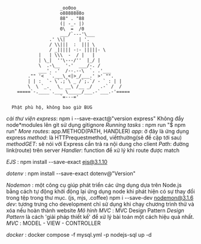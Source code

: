                         _oo0oo_
                        o8888888o
                        88" . "88
                        (| -_- |)
                        0\  =  /0
                        ___/`---'\___
                    .' \\|     | '.
                    / \\|||  :  ||| \
                    / _||||| -:- |||||- \
                |   | \\\  -  / |   |
                | \_|  ''\---/''  |_/ |
                \  .-\__  '-'  ___/-. /
                ___'. .'  /--.--\  `. .'___
            ."" '<  `.___\_<|>_/___.' >' "".
            | | :  `- \`.;`\ _ /`;.`/ - ` : | |
            \  \ `_.   \_ __\ /__ _/   .-` /  /
        =====`-.____`.___ \_____/___.-`___.-'=====
                        `=---='

```
  Phật phù hộ, không bao giờ BUG
```

_cài thư viện express_: npm i --save-exact@"version express"
Không đẩy node\*modules lên git sử dụng gitignore
_Running tasks_ : npm run <task-name>
"$ npm run"
_More routes_: app.METHOD(PATH, HANDLER)
_app_: ở đây là ứng dụng express
_method_: là HTTPrequestmethod, viếtthường(sẽ đề cập tới sau)
_methodGET_: sẽ nói với Express cần trả ra nội dung cho client
_Path_: đường link(route) trên server
_Handler_: function để xử lý khi route được match

<!-- Cài đặt cấu hình cho dự án -->

_EJS_ : npm install --save-exact ejs@3.1.10

<!-- Cài đặt môi trường cho dự án -->

_dotenv_ : npm install --save-exact dotenv@"Version"

<!--  -->

_Nodemon_ : một công cụ giúp phát triển các ứng dụng dựa trên Node.js bằng cách tự động khởi động lại ứng dụng node khi phát hiện có sự thay đổi trong tệp trong thư mục. (js, mjs, .coffee)
npm i --save-dev nodemon@3.1.6
_dev_: tương trưng cho development chỉ sử dụng khi chạy chương trình thử và xóa nếu hoàn thành website
_Mô hình MVC_ : MVC Design Pattern
_Design Pattern_ là cách 'giải pháp thiết kế' để xử lý bài toán một cách hiệu quả nhất.
_MVC_ : MODEL - VIEW - CONTROLLER

_docker_ : docker compose -f mysql.yml -p nodejs-sql up -d
